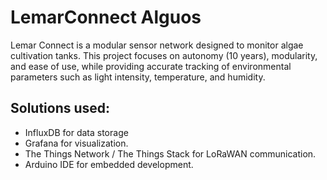 # LemarConnect Alguos

Lemar Connect is a modular sensor network designed to monitor algae cultivation tanks. This project focuses on autonomy (10 years), modularity, and ease of use, while providing accurate tracking of environmental parameters such as light intensity, temperature, and humidity.

## Solutions used:

- InfluxDB for data storage
- Grafana for visualization.
- The Things Network / The Things Stack for LoRaWAN communication.
- Arduino IDE for embedded development.
